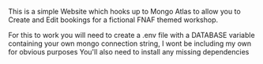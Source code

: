 This is a simple Website which hooks up to Mongo Atlas to allow you to Create and Edit bookings for a fictional FNAF themed workshop.

For this to work you will need to create a .env file with a DATABASE variable containing your own mongo connection string, I wont be including my own for obvious purposes
You'll also need to install any missing dependencies
